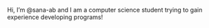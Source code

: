 Hi, I’m @sana-ab and I am a computer science student trying to gain experience developing programs!
